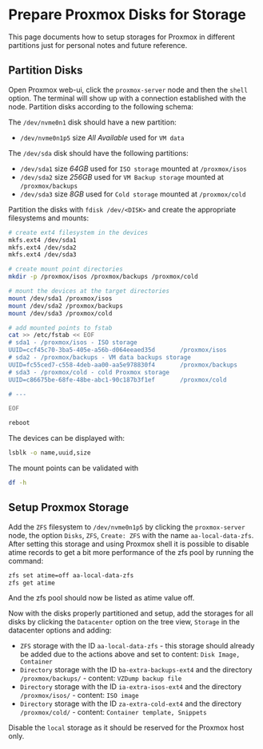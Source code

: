 # Prepare Proxmox Disks for Storage

This page documents how to setup storages for Proxmox in different partitions just for personal notes and future reference.

## Partition Disks

Open Proxmox web-ui, click the `proxmox-server` node and then the `shell` option. The terminal will show up with a connection established with the node. Partition disks according to the following schema:

The `/dev/nvme0n1` disk should have a new partition:
- `/dev/nvme0n1p5` size _All Available_ used for `VM data`

The `/dev/sda` disk should have the following partitions:
- `/dev/sda1` size _64GB_ used for `ISO storage` mounted at `/proxmox/isos`
- `/dev/sda2` size _256GB_ used for `VM Backup storage` mounted at `/proxmox/backups`
- `/dev/sda3` size _8GB_ used for `Cold storage` mounted at `/proxmox/cold`

Partition the disks with `fdisk /dev/<DISK>` and create the appropriate filesystems and mounts:

```bash
# create ext4 filesystem in the devices
mkfs.ext4 /dev/sda1
mkfs.ext4 /dev/sda2
mkfs.ext4 /dev/sda3

# create mount point directories
mkdir -p /proxmox/isos /proxmox/backups /proxmox/cold

# mount the devices at the target directories
mount /dev/sda1 /proxmox/isos
mount /dev/sda2 /proxmox/backups
mount /dev/sda3 /proxmox/cold

# add mounted points to fstab
cat >> /etc/fstab << EOF
# sda1 - /proxmox/isos - ISO storage
UUID=ccf45c70-3ba5-405e-a56b-d064eeaed35d       /proxmox/isos           ext4        defaults 0 2
# sda2 - /proxmox/backups - VM data backups storage
UUID=fc55ced7-c558-4deb-aa00-aa5e978830f4       /proxmox/backups        ext4        defaults 0 2
# sda3 - /proxmox/cold - cold Proxmox storage
UUID=c86675be-68fe-48be-abc1-90c187b3f1ef       /proxmox/cold           ext4        defaults 0 2

# ---

EOF

reboot
```

The devices can be displayed with:

```bash
lsblk -o name,uuid,size
```

The mount points can be validated with

```bash
df -h
```

## Setup Proxmox Storage

Add the `ZFS` filesystem to `/dev/nvme0n1p5` by clicking the `proxmox-server` node, the option `Disks`, `ZFS`, `Create: ZFS` with the name `aa-local-data-zfs`. After setting this storage and using Proxmox shell it is possible to disable atime records to get a bit more performance of the zfs pool by running the command:

```bash
zfs set atime=off aa-local-data-zfs
zfs get atime
```

And the zfs pool should now be listed as atime value off.

Now with the disks properly partitioned and setup, add the storages for all disks by clicking the `Datacenter` option on the tree view, `Storage` in the datacenter options and adding:

- `ZFS` storage with the ID `aa-local-data-zfs` - this storage should already be added due to the actions above and set to content: `Disk Image, Container`
- `Directory` storage with the ID `ba-extra-backups-ext4` and the directory `/proxmox/backups/` - content: `VZDump backup file`
- `Directory` storage with the ID `ia-extra-isos-ext4` and the directory `/proxmox/isos/` - content: `ISO image`
- `Directory` storage with the ID `za-extra-cold-ext4` and the directory `/proxmox/cold/` - content: `Container template, Snippets`

Disable the `local` storage as it should be reserved for the Proxmox host only.

